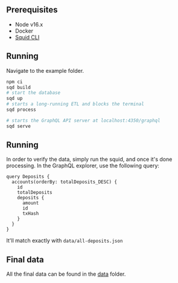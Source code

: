 ## Prerequisites

- Node v16.x
- Docker
- [Squid CLI](https://docs.subsquid.io/squid-cli/)

## Running

Navigate to the example folder.

```bash
npm ci
sqd build
# start the database
sqd up
# starts a long-running ETL and blocks the terminal
sqd process

# starts the GraphQL API server at localhost:4350/graphql
sqd serve
```

## Running

In order to verify the data, simply run the squid, and once it's done processing. In the GraphQL explorer, use the following query:

```gql
query Deposits {
  accounts(orderBy: totalDeposits_DESC) {
    id
    totalDeposits
    deposits {
      amount
      id
      txHash
    }
  }
}
```

It'll match exactly with `data/all-deposits.json`

## Final data

All the final data can be found in the [data](https://github.com/kinsyudev/entangle-seed-deposits/tree/main/data) folder.
